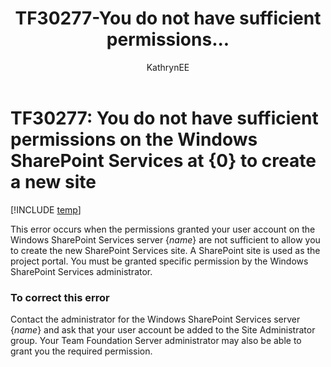 ﻿---
title: TF30277-You do not have sufficient permissions...
titleSuffix: Azure DevOps & TFS
description: Occurs when the permissions are not sufficient to allow the user to create a new SharePoint Services site.
ms.technology: devops-agile
ms.manager: mijacobs0-5dfc-4152-abf4-32b02ba51d36
ms.author: kaelli
author: KathrynEE
ms.topic: Troubleshooting
ms.date: 01/20/2017
---

# TF30277: You do not have sufficient permissions on the Windows SharePoint Services at {0} to create a new site

[!INCLUDE [temp](../../includes/version-vsts-tfs-all-versions.md)]

This error occurs when the permissions granted your user account on the Windows SharePoint Services server {_name_} are not sufficient to allow you to create the new SharePoint Services site. A SharePoint site is used as the project portal. You must be granted specific permission by the Windows SharePoint Services administrator.

### To correct this error

Contact the administrator for the Windows SharePoint Services server {_name_} and ask that your user account be added to the Site Administrator group. Your Team Foundation Server administrator may also be able to grant you the required permission.
